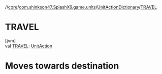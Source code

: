//[core](../../../index.md)/[com.shinkson47.SplashX6.game.units](../index.md)/[UnitActionDictionary](index.md)/[TRAVEL](-t-r-a-v-e-l.md)

# TRAVEL

[jvm]\
val [TRAVEL](-t-r-a-v-e-l.md): [UnitAction](../-unit-action/index.md)

# Moves towards destination
